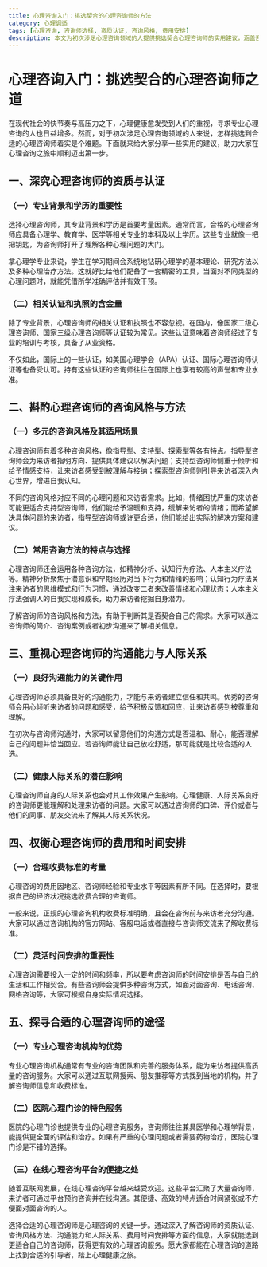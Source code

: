 ```yaml
---
title: 心理咨询入门：挑选契合的心理咨询师的方法
category: 心理调适
tags: [心理咨询, 咨询师选择, 资质认证, 咨询风格, 费用安排]
description: 本文为初次涉足心理咨询领域的人提供挑选契合心理咨询师的实用建议，涵盖咨询师的资质认证、咨询风格与方法、沟通能力与人际关系、费用和时间安排以及探寻途径等方面，助力大家找到合适的咨询师开启心理健康之旅。
---
```


# 心理咨询入门：挑选契合的心理咨询师之道

在现代社会的快节奏与高压力之下，心理健康愈发受到人们的重视，寻求专业心理咨询的人也日益增多。然而，对于初次涉足心理咨询领域的人来说，怎样挑选到合适的心理咨询师着实是个难题。下面就来给大家分享一些实用的建议，助力大家在心理咨询之旅中顺利迈出第一步。

## 一、深究心理咨询师的资质与认证
### （一）专业背景和学历的重要性
选择心理咨询师，其专业背景和学历是首要考量因素。通常而言，合格的心理咨询师应具备心理学、教育学、医学等相关专业的本科及以上学历。这些专业就像一把把钥匙，为咨询师打开了理解各种心理问题的大门。

拿心理学专业来说，学生在学习期间会系统地钻研心理学的基本理论、研究方法以及多种心理治疗方法。这就好比给他们配备了一套精密的工具，当面对不同类型的心理问题时，就能凭借所学准确评估并有效干预。

### （二）相关认证和执照的含金量
除了专业背景，心理咨询师的相关认证和执照也不容忽视。在国内，像国家二级心理咨询师、国家三级心理咨询师等认证较为常见。这些认证意味着咨询师经过了专业的培训与考核，具备了从业资格。

不仅如此，国际上的一些认证，如美国心理学会（APA）认证、国际心理咨询师认证等也备受认可。持有这些认证的咨询师往往在国际上也享有较高的声誉和专业水准。

## 二、斟酌心理咨询师的咨询风格与方法
### （一）多元的咨询风格及其适用场景
心理咨询师有着多种咨询风格，像指导型、支持型、探索型等各有特点。指导型咨询师会为来访者指明方向、提供具体建议以解决问题；支持型咨询师侧重于倾听和给予情感支持，让来访者感受到被理解与接纳；探索型咨询师则引导来访者深入内心世界，增进自我认知。

不同的咨询风格对应不同的心理问题和来访者需求。比如，情绪困扰严重的来访者可能更适合支持型咨询师，他们能给予温暖和支持，缓解来访者的情绪；而希望解决具体问题的来访者，指导型咨询师或许更合适，他们能给出实际的解决方案和建议。

### （二）常用咨询方法的特点与选择
心理咨询师还会运用各种咨询方法，如精神分析、认知行为疗法、人本主义疗法等。精神分析聚焦于潜意识和早期经历对当下行为和情绪的影响；认知行为疗法关注来访者的思维模式和行为习惯，通过改变二者来改善情绪和心理状态；人本主义疗法强调人的自我实现和成长，助力来访者挖掘自身潜力。

了解咨询师的咨询风格和方法，有助于判断其是否契合自己的需求。大家可以通过咨询师的简介、咨询案例或者初步沟通来了解相关信息。

## 三、重视心理咨询师的沟通能力与人际关系
### （一）良好沟通能力的关键作用
心理咨询师必须具备良好的沟通能力，才能与来访者建立信任和共鸣。优秀的咨询师会用心倾听来访者的问题和感受，给予积极反馈和回应，让来访者感到被尊重和理解。

在初次与咨询师沟通时，大家可以留意他们的沟通方式是否温和、耐心，能否理解自己的问题并恰当回应。若咨询师能让自己放松舒适，那可能就是比较合适的人选。

### （二）健康人际关系的潜在影响
心理咨询师自身的人际关系也会对其工作效果产生影响。心理健康、人际关系良好的咨询师更能理解和处理来访者的问题。大家可以通过咨询师的口碑、评价或者与他们的同事、朋友交流来了解其人际关系状况。

## 四、权衡心理咨询师的费用和时间安排
### （一）合理收费标准的考量
心理咨询的费用因地区、咨询师经验和专业水平等因素有所不同。在选择时，要根据自己的经济状况挑选收费合理的咨询师。

一般来说，正规的心理咨询机构收费标准明确，且会在咨询前与来访者充分沟通。大家可以通过咨询机构的官方网站、客服电话或者直接与咨询师交流来了解收费标准。

### （二）灵活时间安排的重要性
心理咨询需要投入一定的时间和频率，所以要考虑咨询师的时间安排是否与自己的生活和工作相契合。有些咨询师会提供多种咨询方式，如面对面咨询、电话咨询、网络咨询等，大家可根据自身实际情况选择。

## 五、探寻合适的心理咨询师的途径
### （一）专业心理咨询机构的优势
专业心理咨询机构通常有专业的咨询团队和完善的服务体系，能为来访者提供高质量的咨询服务。大家可以通过互联网搜索、朋友推荐等方式找到当地的机构，并了解咨询师信息和收费标准。

### （二）医院心理门诊的特色服务
医院的心理门诊也提供专业的心理咨询服务，咨询师往往兼具医学和心理学背景，能提供更全面的评估和治疗。如果有严重的心理问题或者需要药物治疗，医院心理门诊是不错的选择。

### （三）在线心理咨询平台的便捷之处
随着互联网发展，在线心理咨询平台越来越受欢迎。这些平台汇聚了大量咨询师，来访者可通过平台预约咨询并在线沟通。其便捷、高效的特点适合时间紧张或不方便面对面咨询的人。

选择合适的心理咨询师是心理咨询的关键一步。通过深入了解咨询师的资质认证、咨询风格方法、沟通能力和人际关系、费用时间安排等方面的信息，大家就能选到更适合自己的咨询师，获得更有效的心理咨询服务。愿大家都能在心理咨询的道路上找到合适的引导者，踏上心理健康之旅。